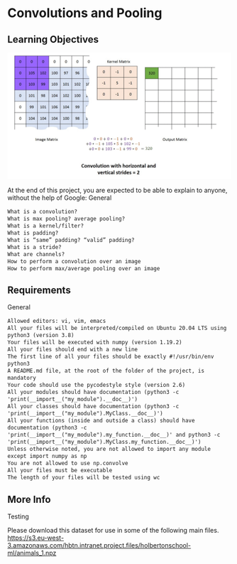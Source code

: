 # Convolutions and Pooling

## Learning Objectives

![This is an image](https://github.com/Machinelearninguru/Image-Processing-Computer-Vision/blob/master/Convolutional%20Neural%20Network/Convolutional%20Layers/_images/stride2.gif?raw=true)

At the end of this project, you are expected to be able to explain to anyone, without the help of Google:
General

    What is a convolution?
    What is max pooling? average pooling?
    What is a kernel/filter?
    What is padding?
    What is “same” padding? “valid” padding?
    What is a stride?
    What are channels?
    How to perform a convolution over an image
    How to perform max/average pooling over an image

## Requirements
General

    Allowed editors: vi, vim, emacs
    All your files will be interpreted/compiled on Ubuntu 20.04 LTS using python3 (version 3.8)
    Your files will be executed with numpy (version 1.19.2)
    All your files should end with a new line
    The first line of all your files should be exactly #!/usr/bin/env python3
    A README.md file, at the root of the folder of the project, is mandatory
    Your code should use the pycodestyle style (version 2.6)
    All your modules should have documentation (python3 -c 'print(__import__("my_module").__doc__)')
    All your classes should have documentation (python3 -c 'print(__import__("my_module").MyClass.__doc__)')
    All your functions (inside and outside a class) should have documentation (python3 -c 'print(__import__("my_module").my_function.__doc__)' and python3 -c 'print(__import__("my_module").MyClass.my_function.__doc__)')
    Unless otherwise noted, you are not allowed to import any module except import numpy as np
    You are not allowed to use np.convolve
    All your files must be executable
    The length of your files will be tested using wc

## More Info
Testing

Please download this dataset for use in some of the following main files.
https://s3.eu-west-3.amazonaws.com/hbtn.intranet.project.files/holbertonschool-ml/animals_1.npz